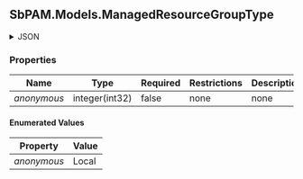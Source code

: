 
<h2 id="tocS_SbPAM.Models.ManagedResourceGroupType">SbPAM.Models.ManagedResourceGroupType</h2>

<a id="schemasbpam.models.managedresourcegrouptype"></a>
<a id="schema_SbPAM.Models.ManagedResourceGroupType"></a>
<a id="tocSsbpam.models.managedresourcegrouptype"></a>
<a id="tocssbpam.models.managedresourcegrouptype"></a>

<details><summary>JSON</summary>


```json
"Local"

```


</details>

### Properties

|Name|Type|Required|Restrictions|Description|
|---|---|---|---|---|
|*anonymous*|integer(int32)|false|none|none|

#### Enumerated Values

|Property|Value|
|---|---|
|*anonymous*|Local|


